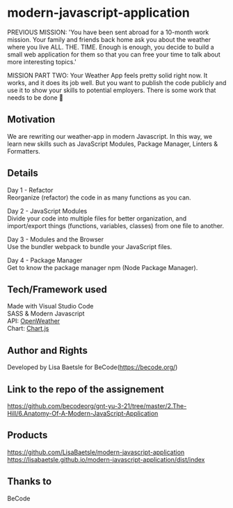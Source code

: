 # modern-javascript-application

PREVIOUS MISSION: 'You have been sent abroad for a 10-month work mission. Your family and friends back home ask you about the weather where you live ALL. THE. TIME.
Enough is enough, you decide to build a small web application for them so that you can free your time to talk about more interesting topics.'   
   
MISSION PART TWO: Your Weather App feels pretty solid right now. It works, and it does its job well. But you want to publish the code publicly and use it to show your skills to potential employers. There is some work that needs to be done 🦾

## Motivation

We are rewriting our weather-app in modern Javascript. In this way, we learn new skills such as JavaScript Modules, Package Manager, Linters & Formatters.

## Details

Day 1 - Refactor   
Reorganize (refactor) the code in as many functions as you can.   
   
Day 2 - JavaScript Modules  
Divide your code into multiple files for better organization, and import/export things (functions, variables, classes) from one file to another.  
   
Day 3 - Modules and the Browser   
Use the bundler webpack to bundle your JavaScript files.  

Day 4 - Package Manager   
Get to know the package manager npm (Node Package Manager).

## Tech/Framework used

Made with Visual Studio Code  
SASS & Modern Javascript  
API: [OpenWeather](https://openweathermap.org/)  
Chart: [Chart.js](https://www.chartjs.org/)

## Author and Rights

Developed by Lisa Baetsle for BeCode(https://becode.org/)

## Link to the repo of the assignement

https://github.com/becodeorg/gnt-yu-3-21/tree/master/2.The-Hill/6.Anatomy-Of-A-Modern-JavaScript-Application

## Products
  
https://github.com/LisaBaetsle/modern-javascript-application  
https://lisabaetsle.github.io/modern-javascript-application/dist/index

## Thanks to

BeCode